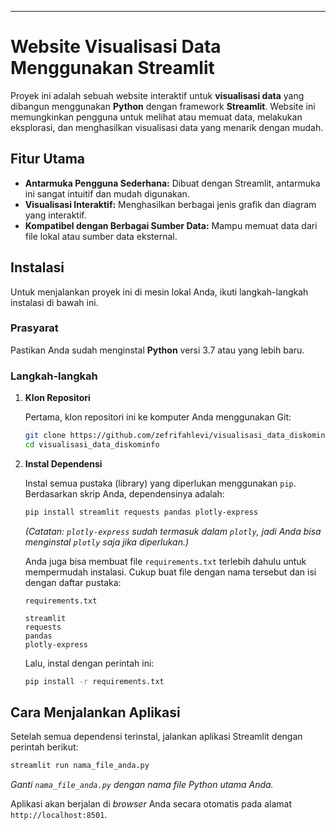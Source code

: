-----

# Website Visualisasi Data Menggunakan Streamlit

Proyek ini adalah sebuah website interaktif untuk **visualisasi data** yang dibangun menggunakan **Python** dengan framework **Streamlit**. Website ini memungkinkan pengguna untuk melihat atau memuat data, melakukan eksplorasi, dan menghasilkan visualisasi data yang menarik dengan mudah.

## Fitur Utama

  * **Antarmuka Pengguna Sederhana:** Dibuat dengan Streamlit, antarmuka ini sangat intuitif dan mudah digunakan.
  * **Visualisasi Interaktif:** Menghasilkan berbagai jenis grafik dan diagram yang interaktif.
  * **Kompatibel dengan Berbagai Sumber Data:** Mampu memuat data dari file lokal atau sumber data eksternal.

## Instalasi

Untuk menjalankan proyek ini di mesin lokal Anda, ikuti langkah-langkah instalasi di bawah ini.

### Prasyarat

Pastikan Anda sudah menginstal **Python** versi 3.7 atau yang lebih baru.

### Langkah-langkah

1.  **Klon Repositori**

    Pertama, klon repositori ini ke komputer Anda menggunakan Git:

    ```bash
    git clone https://github.com/zefrifahlevi/visualisasi_data_diskominfo.git
    cd visualisasi_data_diskominfo
    ```

2.  **Instal Dependensi**

    Instal semua pustaka (library) yang diperlukan menggunakan `pip`. Berdasarkan skrip Anda, dependensinya adalah:

    ```bash
    pip install streamlit requests pandas plotly-express
    ```

    *(Catatan: `plotly-express` sudah termasuk dalam `plotly`, jadi Anda bisa menginstal `plotly` saja jika diperlukan.)*

    Anda juga bisa membuat file `requirements.txt` terlebih dahulu untuk mempermudah instalasi. Cukup buat file dengan nama tersebut dan isi dengan daftar pustaka:

    `requirements.txt`

    ```
    streamlit
    requests
    pandas
    plotly-express
    ```

    Lalu, instal dengan perintah ini:

    ```bash
    pip install -r requirements.txt
    ```

## Cara Menjalankan Aplikasi

Setelah semua dependensi terinstal, jalankan aplikasi Streamlit dengan perintah berikut:

```bash
streamlit run nama_file_anda.py
```

*Ganti `nama_file_anda.py` dengan nama file Python utama Anda.*

Aplikasi akan berjalan di *browser* Anda secara otomatis pada alamat `http://localhost:8501`.
